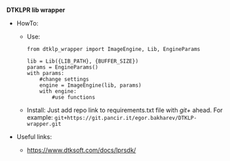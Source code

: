 **DTKLPR lib wrapper**

- HowTo:
    - Use:
        ```
        from dtklp_wrapper import ImageEngine, Lib, EngineParams

        lib = Lib({LIB_PATH}, {BUFFER_SIZE})
        params = EngineParams()
        with params:
            #change settings
            engine = ImageEngine(lib, params)
            with engine:
                #use functions
        ```
    - Install:
        Just add repo link to requirements.txt file with *git+* ahead.
        For example: `git+https://git.pancir.it/egor.bakharev/DTKLP-wrapper.git`

- Useful links:
    - https://www.dtksoft.com/docs/lprsdk/